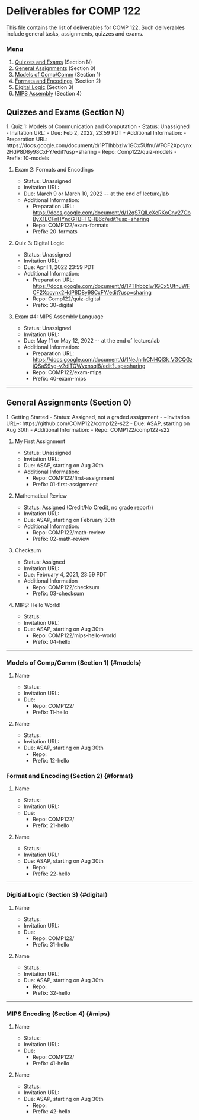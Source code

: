 # Deliverables for COMP 122

This file contains the list of deliverables for COMP 122.  Such deliverables include general tasks, assignments, quizzes and exams.

### Menu
1. [Quizzes and Exams](#quizzes) (Section N)
1. [General Assignments](#general) (Section 0)
1. [Models of Comp/Comm](#models) (Section 1)
1. [Formats and Encodings](#formats) (Section 2)
1. [Digital Logic](#digital) (Section 3)
1. [MIPS Assembly](#mips) (Section 4)

<h2 id="quizzes">Quizzes and Exams (Section N)</h2>
1. Quiz 1: Models of Communication and Computation
   - Status: Unassigned
   - Invitation URL:
   - Due: Feb 2, 2022, 23:59 PDT
   - Additional Information:
      - Preparation URL: https://docs.google.com/document/d/1PTIhbbzIw1GCx5UfnuWFCF2Xpcynx2HdP8D8y98CxFY/edit?usp=sharing
      - Repo: Comp122/quiz-models
      - Prefix: 10-models

1. Exam 2: Formats and Encodings
   - Status: Unassigned
   - Invitation URL: 
   - Due: March 9 or March 10, 2022 -- at the end of lecture/lab
   - Additional Information:
      - Preparation URL: https://docs.google.com/document/d/12qS7QlLcXeRKoCny27CbByX1ECFnHYndGTBFTQ-IB6c/edit?usp=sharing
      - Repo: COMP122/exam-formats
      - Prefix: 20-formats

1. Quiz 3: Digital Logic
   - Status: Unassigned
   - Invitation URL:
   - Due: April 1, 2022 23:59 PDT
   - Additional Information:
      - Preparation URL: https://docs.google.com/document/d/1PTIhbbzIw1GCx5UfnuWFCF2Xpcynx2HdP8D8y98CxFY/edit?usp=sharing
      - Repo: Comp122/quiz-digital
      - Prefix: 30-digital

1. Exam #4: MIPS Assembly Language
   - Status: Unassigned
   - Invitation URL: 
   - Due: May 11 or May 12, 2022 -- at the end of lecture/lab
   - Additional Information:
      - Preparation URL: https://docs.google.com/document/d/1NeJnrhCNHQl3k_VGCQGziQSaS9vg-v2dlTQWyxnsql8/edit?usp=sharing
      - Repo: COMP122/exam-mips
      - Prefix: 40-exam-mips

---
<h2 id="general">General Assignments (Section 0)</h2>
1. Getting Started
   - Status: Assigned, not a graded assignment
   - ~Invitation URL~: https://github.com/COMP122/comp122-s22
   - Due: ASAP, starting on Aug 30th 
   - Additional Information:
      - Repo: COMP122/comp122-s22
  

1. My First Assignment
   - Status: Unassigned
   - Invitation URL:
   - Due: ASAP, starting on Aug 30th 
   - Additional Information:
      - Repo: COMP122/first-assignment
      - Prefix: 01-first-assignment

1. Mathematical Review
   - Status: Assigned (Credit/No Credit, no grade report))
   - Invitation URL: 
   - Due: ASAP, starting on February 30th 
   - Additional Information:
      - Repo: COMP122/math-review
      - Prefix: 02-math-review

1. Checksum
   - Status: Assigned 
   - Invitation URL:
   - Due: February  4, 2021, 23:59 PDT
   - Additional Information
      - Repo: COMP122/checksum
      - Prefix: 03-checksum

1. MIPS: Hello World!
   - Status:  
   - Invitation URL: 
   - Due: ASAP, starting on Aug 30th 
      - Repo: COMP122/mips-hello-world
      - Prefix: 04-hello
---

### Models of Comp/Comm (Section 1) {#models}
1. Name
   - Status:  
   - Invitation URL: 
   - Due: 
      - Repo: COMP122/
      - Prefix: 11-hello

1. Name
   - Status:  
   - Invitation URL: 
   - Due: ASAP, starting on Aug 30th 
      - Repo: 
      - Prefix: 12-hello

### Format and Encoding (Section 2) {#format}
1. Name
   - Status:  
   - Invitation URL: 
   - Due: 
      - Repo: COMP122/
      - Prefix: 21-hello

1. Name
   - Status:  
   - Invitation URL: 
   - Due: ASAP, starting on Aug 30th 
      - Repo: 
      - Prefix: 22-hello
  
---
### Digitial Logic (Section 3) {#digital}
1. Name
   - Status:  
   - Invitation URL: 
   - Due: 
      - Repo: COMP122/
      - Prefix: 31-hello

1. Name
   - Status:  
   - Invitation URL: 
   - Due: ASAP, starting on Aug 30th 
      - Repo: 
      - Prefix: 32-hello

---
### MIPS Encoding (Section 4) {#mips}

1. Name
   - Status:  
   - Invitation URL: 
   - Due: 
      - Repo: COMP122/
      - Prefix: 41-hello

1. Name
   - Status:  
   - Invitation URL: 
   - Due: ASAP, starting on Aug 30th 
      - Repo: 
      - Prefix: 42-hello
  
